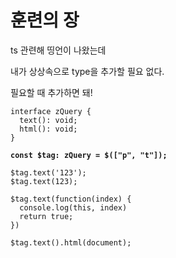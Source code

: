 # 훈련의 장

ts 관련해 띵언이 나왔는데

내가 상상속으로 type을 추가할 필요 없다.

필요할 때 추가하면 돼!

<pre class="language-typescript"><code class="lang-typescript">interface zQuery {
  text(): void;
  html(): void;
}
<strong>
</strong><strong>const $tag: zQuery = $(["p", "t"]);
</strong>
$tag.text('123');
$tag.text(123);

$tag.text(function(index) {
  console.log(this, index)
  return true;
})

$tag.text().html(document);
</code></pre>

